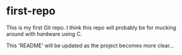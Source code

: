 # first-repo
This is my first Git repo. I think this repo will probably be for mucking around with hardware using C.

This 'README' will be updated as the project becomes more clear...
